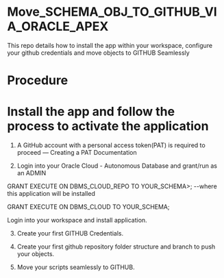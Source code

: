 # Move_SCHEMA_OBJ_TO_GITHUB_VIA_ORACLE_APEX
This repo details how to install the app within your workspace, configure your github credentials and move objects to GITHUB Seamlessly



# Procedure

# Install the app and follow the process to activate the application


1. A GitHub account with a personal access token(PAT) is required to proceed — Creating a PAT Documentation

2. Login into your Oracle Cloud - Autonomous Database and grant/run as an ADMIN

GRANT EXECUTE ON DBMS_CLOUD_REPO TO YOUR_SCHEMA>; --where this application will be installed

GRANT EXECUTE ON DBMS_CLOUD TO YOUR_SCHEMA;

Login into your workspace and install application.

3. Create your first GITHUB Credentials.


4. Create your first github repository folder structure and branch to push your objects.


5. Move your scripts seamlessly to GITHUB.
